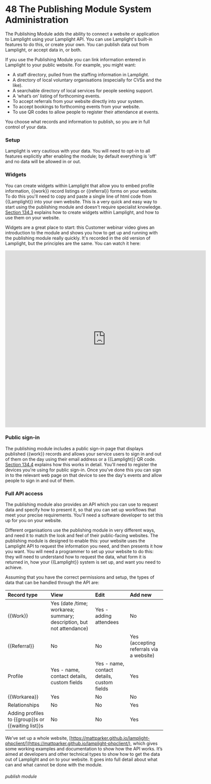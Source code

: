 # 48 The Publishing Module System Administration

The Publishing Module adds the ability to connect a website or application to Lamplight using your Lamplight API. 
You can use Lamplight's built-in features to do this, or create your own. You can publish data out from Lamplight,
or accept data in, or both.

If you use the Publishing Module you can link information entered in Lamplight to your public website.  For example, you might want:

- A staff directory, pulled from the staffing information in Lamplight.
- A directory of local voluntary organisations (especially for CVSs and the like).
- A searchable directory of local services for people seeking support.
- A ‘what’s on’ listing of forthcoming events.
- To accept referrals from your website directly into your system.
- To accept bookings to forthcoming events from your website.
- To use QR codes to allow people to register their attendance at events.

You choose what records and information to publish, so you are in full control of your data.

### Setup

Lamplight is very cautious with your data. You will need to opt-in to all features explicitly after enabling the module; 
by default everything is 'off' and no data will be allowed in or out. 


### Widgets

You can create widgets within Lamplight that allow you to embed profile information, {{work}} record listings 
or {{referral}} forms on your website. To do this you'll need to copy and paste a single line of html code from {{Lamplight}} 
into your own website.  This is a very quick and easy way to start using the publishing module and doesn't require 
specialist knowledge. [Section 134.3](/help/index/p/134.3) explains how to create widgets within Lamplight, and how to use them on your website.

Widgets are a great place to start: this Customer webinar video gives an introduction to the module and shows
you how to get up and running with the publishing module really quickly. It's recorded in the old version of Lamplight, but
the principles are the same.  You can watch it here:

<iframe title="Report CodeSets webinar" width="640" height="564" src="https://player.vimeo.com/video/764557132?h=5f2c1eb0ad&badge=0&autopause=0&player_id=0&app_id=58479"
data-video-display="home" frameborder="0" allowFullScreen mozallowfullscreen webkitAllowFullScreen></iframe>

### Public sign-in

The publishing module includes a public sign-in page that displays published {{work}} records and allows your 
service users to sign in and out of them on the day using their email address or a {{Lamplight}} QR code.
[Section 134.4](/help/index/p/134.4) explains how this works in detail. You'll need to register the devices you're using 
for public sign-in. Once you've done this you can sign in to the relevant web page on that device to see the day's 
events and allow people to sign in and out of them.

### Full API access

The publishing module also provides an API which you can use to request data and specify how to present it, 
so that you can set up workflows that meet your precise requirements.  You'll need a software developer to set this up for you on your website.

Different organisations use the publishing module in very different ways, and need it to match the look and feel of
their public-facing websites.  The publishing module is designed to enable this: your website uses the Lamplight
API to request the information you need, and then presents it how you want. You will need a programmer to set up your 
website to do this: they will need to understand how to request the data, what form it is returned in, how your {{Lamplight}} 
system is set up, and want you need to achieve.

Assuming that you have the correct permissions and setup, the types of data that can be handled through the API are:

| Record type | View | Edit | Add new                                 |
| :---------  | :---------- | :---------- |:----------------------------------------|
| {{Work}}    | Yes (date /time; workarea; summary; description, but not attendance) | Yes - adding attendees | No                                      |
| {{Referral}} | No | No | Yes (accepting referrals via a website) |
| Profile | Yes - name, contact details, custom fields | Yes - name, contact details, custom fields | Yes                                     |
| {{Workarea}} | Yes | No | No                                      |
| Relationships | No | No | Yes                                     |
| Adding profiles to {{group}}s or {{waiting list}}s | No | No | Yes |


We’ve set up a whole website, [https://mattparker.github.io/lamplight-phpclient/](https://mattparker.github.io/lamplight-phpclient/), 
which gives some working examples and documentation to show how the API works.  It’s aimed at developers and other 
technical types to show how to get the data out of Lamplight and on to your website.  It goes into full detail about 
what can and what cannot be done with the module.



###### publish module

